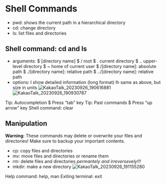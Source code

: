 # Shell Commands

- pwd: shows the current path in a hierarchical directory
- cd: change directory
- ls: list files and directories

## Shell command: cd and ls
- arguments:
$ [directory name]
$ / root
$ . current directory
$ .. upper-level directory
$ ~ home of current user
$ /[directory name]: absolute path
$ ./[directory name]: relative path
$ ../[directory name]: relative path
- options:
    l show detailed information (long format)
    lh same as above, but size in units
![KakaoTalk_20230926_190616881](https://github.com/Sputnik0814/temp-repo/assets/143800230/5818fd66-7a21-446d-84c1-59ae279217c0)
![KakaoTalk_20230926_190930787](https://github.com/Sputnik0814/temp-repo/assets/143800230/dd8f1509-94f8-4d91-91e8-92affb994599)

Tip: Autocompletion
$ Press “tab” key
Tip: Past commands
$ Press “up arrow” key
Shell command: clear

## Manipulation
**Warning**: These commands may delete or overwrite your files and directories!
Make sure to backup your important contents.
- cp: copy files and directories
- mv: move files and directories or rename them
- rm: delete files and directories *permantely and irreversevely!!!*
- mkdir: make a new directory
![KakaoTalk_20230926_191155280](https://github.com/Sputnik0814/temp-repo/assets/143800230/a180846a-3887-440b-a7b4-17fe7585c684)

Help command: help, man
Exiting terminal: exit
